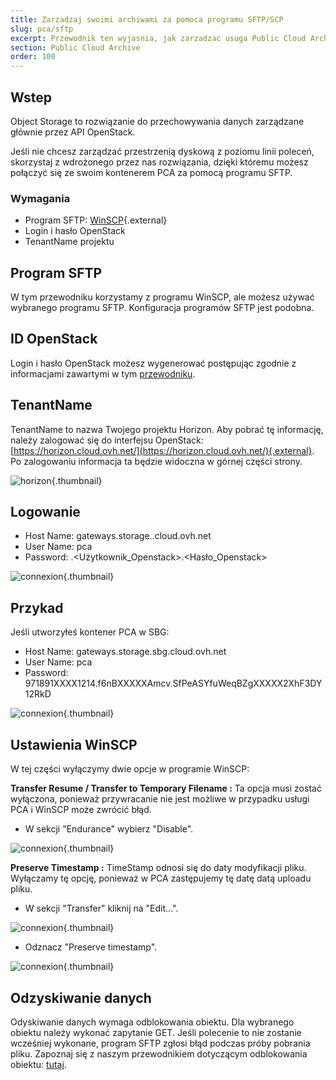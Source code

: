 ```yaml
---
title: Zarzadzaj swoimi archiwami za pomoca programu SFTP/SCP
slug: pca/sftp
excerpt: Przewodnik ten wyjasnia, jak zarzadzac usuga Public Cloud Archive.
section: Public Cloud Archive
order: 100
---
```



## Wstep
Object Storage to rozwiązanie do przechowywania danych zarządzane głównie przez API OpenStack.

Jeśli nie chcesz zarządzać przestrzenią dyskową z poziomu linii poleceń, skorzystaj z wdrożonego przez nas rozwiązania, dzięki któremu możesz połączyć się ze swoim kontenerem PCA za pomocą programu SFTP.


### Wymagania
- Program SFTP: [WinSCP](https://winscp.net/eng/download.php){.external}
- Login i hasło OpenStack
- TenantName projektu


## Program SFTP
W tym przewodniku korzystamy z programu WinSCP, ale możesz używać wybranego programu SFTP. Konfiguracja programów SFTP jest podobna.


## ID OpenStack
Login i hasło OpenStack możesz wygenerować postępując zgodnie z informacjami zawartymi w tym [przewodniku](https://docs.ovh.com/pl/public-cloud/tworzenie-i-usuwanie-uzytkownika-openstack/).


## TenantName
TenantName to nazwa Twojego projektu Horizon. Aby pobrać tę informację, należy zalogować się do interfejsu OpenStack: [https://horizon.cloud.ovh.net/](https://horizon.cloud.ovh.net/){.external}. Po zalogowaniu informacja ta będzie widoczna w górnej części strony.


![horizon](images/image1_pl.png){.thumbnail}


## Logowanie
- Host Name: gateways.storage.<region>.cloud.ovh.net
- User Name: pca
- Password: <TenantName>.<Użytkownik_Openstack>.<Hasło_Openstack>


![connexion](images/image2.png){.thumbnail}


## Przykad
Jeśli utworzyłeś kontener PCA w SBG:

- Host Name: gateways.storage.sbg.cloud.ovh.net
- User Name: pca
- Password: 971891XXXX1214.f6nBXXXXXAmcv.SfPeASYfuWeqBZgXXXXX2XhF3DY12RkD


![connexion](images/image3.png){.thumbnail}


## Ustawienia WinSCP
W tej części wyłączymy dwie opcje w programie WinSCP:

**Transfer Resume / Transfer to Temporary Filename :** Ta opcja musi zostać wyłączona, ponieważ przywracanie nie jest możliwe w przypadku usługi PCA i WinSCP może zwrócić błąd.

- W sekcji "Endurance" wybierz "Disable".


![connexion](images/conf1.png){.thumbnail}

**Preserve Timestamp :** TimeStamp odnosi się do daty modyfikacji pliku. Wyłączamy tę opcję, ponieważ w PCA zastępujemy tę datę datą uploadu pliku.

- W sekcji "Transfer" kliknij na "Edit...".


![connexion](images/conf2.png){.thumbnail}

- Odznacz "Preserve timestamp".


![connexion](images/conf3.png){.thumbnail}


## Odzyskiwanie danych
Odyskiwanie danych wymaga odblokowania obiektu. Dla wybranego obiektu należy wykonać zapytanie GET. Jeśli polecenie to nie zostanie wcześniej wykonane, program SFTP zgłosi błąd podczas próby pobrania pliku. Zapoznaj się z naszym przewodnikiem dotyczącym odblokowania obiektu: [tutaj](../../).
